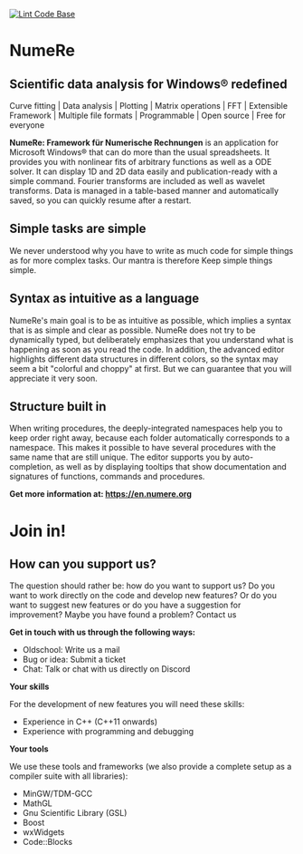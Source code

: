
[![Lint Code Base](https://github.com/numere-org/NumeRe/actions/workflows/super-linter.yml/badge.svg)](https://github.com/numere-org/NumeRe/actions/workflows/super-linter.yml)

# NumeRe
## Scientific data analysis for Windows® redefined

Curve fitting | Data analysis | Plotting | Matrix operations | FFT | Extensible Framework | Multiple file formats | Programmable | Open source | Free for everyone

**NumeRe: Framework für Numerische Rechnungen** is an application for Microsoft Windows® that can do more than the usual spreadsheets. It provides you with nonlinear fits of arbitrary functions as well as a ODE solver. It can display 1D and 2D data easily and publication-ready with a simple command. Fourier transforms are included as well as wavelet transforms. Data is managed in a table-based manner and automatically saved, so you can quickly resume after a restart.

## Simple tasks are simple

We never understood why you have to write as much code for simple things as for more complex tasks. Our mantra is therefore Keep simple things simple. 

## Syntax as intuitive as a language

NumeRe's main goal is to be as intuitive as possible, which implies a syntax that is as simple and clear as possible. NumeRe does not try to be dynamically typed, but deliberately emphasizes that you understand what is happening as soon as you read the code. In addition, the advanced editor highlights different data structures in different colors, so the syntax may seem a bit "colorful and choppy" at first. But we can guarantee that you will appreciate it very soon.

## Structure built in

When writing procedures, the deeply-integrated namespaces help you to keep order right away, because each folder automatically corresponds to a namespace. This makes it possible to have several procedures with the same name that are still unique. The editor supports you by auto-completion, as well as by displaying tooltips that show documentation and signatures of functions, commands and procedures.

**Get more information at: https://en.numere.org**

# Join in!

## How can you support us?

The question should rather be: how do you want to support us? Do you want to work directly on the code and develop new features? Or do you want to suggest new features or do you have a suggestion for improvement? Maybe you have found a problem?
Contact us

**Get in touch with us through the following ways:**
- Oldschool: Write us a mail
- Bug or idea: Submit a ticket
- Chat: Talk or chat with us directly on Discord

**Your skills**

For the development of new features you will need these skills:
- Experience in C++ (C++11 onwards)
- Experience with programming and debugging

**Your tools**

We use these tools and frameworks (we also provide a complete setup as a compiler suite with all libraries):
- MinGW/TDM-GCC
- MathGL
- Gnu Scientific Library (GSL)
- Boost
- wxWidgets
- Code::Blocks
